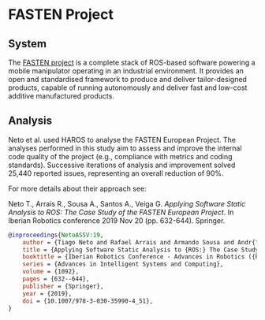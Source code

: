 # FASTEN Project

## System

The [FASTEN project](http://www.fastenmanufacturing.eu/index.php/project/) is a complete stack of ROS-based software powering a mobile manipulator operating in an industrial environment.
It provides an open and standardised framework to produce and deliver tailor-designed products, capable of running autonomously and deliver fast and low-cost additive manufactured products.

## Analysis

Neto et al. used HAROS to analyse the FASTEN European Project.
The analyses performed in this study aim to assess and improve the internal code quality of the project (e.g., compliance with metrics and coding standards).
Successive iterations of analysis and improvement solved 25,440 reported issues, representing an overall reduction of 90%.

For more details about their approach see:

Neto T., Arrais R., Sousa A., Santos A., Veiga G. *Applying Software Static Analysis to ROS: The Case Study of the FASTEN European Project*. In Iberian Robotics conference 2019 Nov 20 (pp. 632-644). Springer.

```bibtex
@inproceedings{NetoASSV:19,
    author = {Tiago Neto and Rafael Arrais and Armando Sousa and Andr{\'{e}} Santos and Germano Veiga},
    title = {Applying Software Static Analysis to {ROS:} The Case Study of the {FASTEN} European Project},
    booktitle = {Iberian Robotics Conference - Advances in Robotics ({ROBOT})},
    series = {Advances in Intelligent Systems and Computing},
    volume = {1092},
    pages = {632--644},
    publisher = {Springer},
    year = {2019},
    doi = {10.1007/978-3-030-35990-4_51},
}
```
